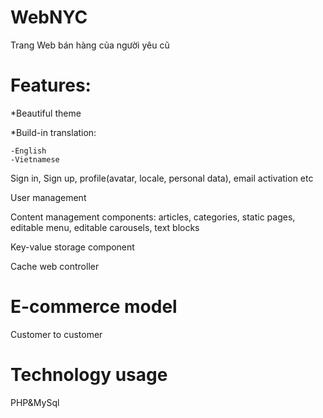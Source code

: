 # WebNYC
Trang Web bán hàng của người yêu cũ

# Features:

  *Beautiful theme
  
  *Build-in translation:
  
    -English
    -Vietnamese
  Sign in, Sign up, profile(avatar, locale, personal data), email activation etc
  
  User management
  
  Content management components: articles, categories, static pages, editable menu, editable carousels, text blocks
  
  Key-value storage component
  
  Cache web controller
  
  # E-commerce model
  
  Customer to customer
  
  # Technology usage
   
   PHP&MySql
